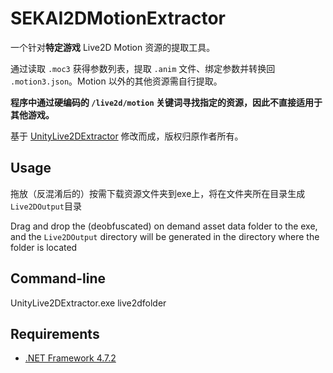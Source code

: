 # SEKAI2DMotionExtractor
一个针对**特定游戏** Live2D Motion 资源的提取工具。

通过读取 `.moc3` 获得参数列表，提取 `.anim` 文件、绑定参数并转换回 `.motion3.json`。Motion 以外的其他资源需自行提取。

**程序中通过硬编码的 `/live2d/motion` 关键词寻找指定的资源，因此不直接适用于其他游戏。**

基于 [UnityLive2DExtractor](https://github.com/Perfare/UnityLive2DExtractor) 修改而成，版权归原作者所有。

## Usage
拖放（反混淆后的）按需下载资源文件夹到exe上，将在文件夹所在目录生成`Live2DOutput`目录

Drag and drop the (deobfuscated) on demand asset data folder to the exe, and the `Live2DOutput` directory will be generated in the directory where the folder is located

## Command-line
UnityLive2DExtractor.exe live2dfolder

## Requirements
- [.NET Framework 4.7.2](https://dotnet.microsoft.com/download/dotnet-framework/net472)
